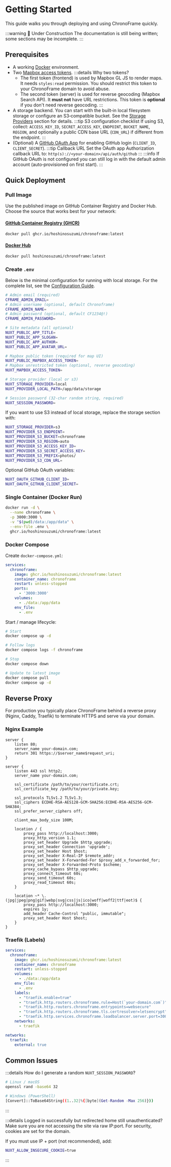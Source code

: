 # Getting Started

This guide walks you through deploying and using ChronoFrame quickly.

:::warning 🚧 Under Construction
The documentation is still being written; some sections may be incomplete.
:::

## Prerequisites

- A working [Docker](https://docs.docker.com/get-docker/) environment.
- Two [Mapbox access tokens](https://console.mapbox.com/account/access-tokens/).
  :::details Why two tokens?
  - The first token (frontend) is used by Mapbox GL JS to render maps. It needs `styles:read` permission. You should restrict this token to your ChronoFrame domain to avoid abuse.
  - The second token (server) is used for reverse geocoding (Mapbox Search API). It **must not** have URL restrictions. This token is **optional** if you don't need reverse geocoding.
  :::
- A storage backend. You can start with the built‑in local filesystem storage or configure an S3‑compatible bucket. See the [Storage Providers](/guide/storage-providers) section for details.
  :::tip S3 configuration checklist
  If using S3, collect: `ACCESS_KEY_ID`, `SECRET_ACCESS_KEY`, `ENDPOINT`, `BUCKET_NAME`, `REGION`, and optionally a public CDN base URL (`CDN_URL`) if different from the endpoint.
  :::
- (Optional) A [GitHub OAuth App](https://github.com/settings/applications/new) for enabling GitHub login (`CLIENT_ID`, `CLIENT_SECRET`).
  :::tip Callback URL
  Set the OAuth app Authorization callback URL to: `http(s)://<your-domain>/api/auth/github`
  :::
  :::info
  If GitHub OAuth is not configured you can still log in with the default admin account (auto‑provisioned on first start).
  :::

## Quick Deployment

### Pull Image

Use the published image on GitHub Container Registry and Docker Hub. Choose the source that works best for your network:

#### [GitHub Container Registry (GHCR)](https://github.com/HoshinoSuzumi/chronoframe/pkgs/container/chronoframe)

```bash
docker pull ghcr.io/hoshinosuzumi/chronoframe:latest
```

#### [Docker Hub](https://hub.docker.com/r/hoshinosuzumi/chronoframe)

```bash
docker pull hoshinosuzumi/chronoframe:latest
```

### Create `.env`

Below is the minimal configuration for running with local storage. For the complete list, see the [Configuration Guide](/guide/configuration).

```bash
# Admin email (required)
CFRAME_ADMIN_EMAIL=
# Admin username (optional, default Chronoframe)
CFRAME_ADMIN_NAME=
# Admin password (optional, default CF1234@!)
CFRAME_ADMIN_PASSWORD=

# Site metadata (all optional)
NUXT_PUBLIC_APP_TITLE=
NUXT_PUBLIC_APP_SLOGAN=
NUXT_PUBLIC_APP_AUTHOR=
NUXT_PUBLIC_APP_AVATAR_URL=

# Mapbox public token (required for map UI)
NUXT_PUBLIC_MAPBOX_ACCESS_TOKEN=
# Mapbox unrestricted token (optional, reverse geocoding)
NUXT_MAPBOX_ACCESS_TOKEN=

# Storage provider (local or s3)
NUXT_STORAGE_PROVIDER=local
NUXT_PROVIDER_LOCAL_PATH=/app/data/storage

# Session password (32‑char random string, required)
NUXT_SESSION_PASSWORD=
```

If you want to use S3 instead of local storage, replace the storage section with:

```bash
NUXT_STORAGE_PROVIDER=s3
NUXT_PROVIDER_S3_ENDPOINT=
NUXT_PROVIDER_S3_BUCKET=chronoframe
NUXT_PROVIDER_S3_REGION=auto
NUXT_PROVIDER_S3_ACCESS_KEY_ID=
NUXT_PROVIDER_S3_SECRET_ACCESS_KEY=
NUXT_PROVIDER_S3_PREFIX=photos/
NUXT_PROVIDER_S3_CDN_URL=
```

Optional GitHub OAuth variables:

```bash
NUXT_OAUTH_GITHUB_CLIENT_ID=
NUXT_OAUTH_GITHUB_CLIENT_SECRET=
```

### Single Container (Docker Run)

```bash
docker run -d \
  --name chronoframe \
  -p 3000:3000 \
  -v "$(pwd)/data:/app/data" \
  --env-file .env \
  ghcr.io/hoshinosuzumi/chronoframe:latest
```

### Docker Compose

Create `docker-compose.yml`:

```yaml
services:
  chronoframe:
    image: ghcr.io/hoshinosuzumi/chronoframe:latest
    container_name: chronoframe
    restart: unless-stopped
    ports:
      - '3000:3000'
    volumes:
      - ./data:/app/data
    env_file:
      - .env
```

Start / manage lifecycle:

```bash
# Start
docker compose up -d

# Follow logs
docker compose logs -f chronoframe

# Stop
docker compose down

# Update to latest image
docker compose pull
docker compose up -d
```

## Reverse Proxy

For production you typically place ChronoFrame behind a reverse proxy (Nginx, Caddy, Traefik) to terminate HTTPS and serve via your domain.

### Nginx Example

```nginx
server {
    listen 80;
    server_name your-domain.com;
    return 301 https://$server_name$request_uri;
}

server {
    listen 443 ssl http2;
    server_name your-domain.com;

    ssl_certificate /path/to/your/certificate.crt;
    ssl_certificate_key /path/to/your/private.key;

    ssl_protocols TLSv1.2 TLSv1.3;
    ssl_ciphers ECDHE-RSA-AES128-GCM-SHA256:ECDHE-RSA-AES256-GCM-SHA384;
    ssl_prefer_server_ciphers off;

    client_max_body_size 100M;

    location / {
        proxy_pass http://localhost:3000;
        proxy_http_version 1.1;
        proxy_set_header Upgrade $http_upgrade;
        proxy_set_header Connection 'upgrade';
        proxy_set_header Host $host;
        proxy_set_header X-Real-IP $remote_addr;
        proxy_set_header X-Forwarded-For $proxy_add_x_forwarded_for;
        proxy_set_header X-Forwarded-Proto $scheme;
        proxy_cache_bypass $http_upgrade;
        proxy_connect_timeout 60s;
        proxy_send_timeout 60s;
        proxy_read_timeout 60s;
    }

    location ~* \.(jpg|jpeg|png|gif|webp|svg|css|js|ico|woff|woff2|ttf|eot)$ {
        proxy_pass http://localhost:3000;
        expires 1y;
        add_header Cache-Control "public, immutable";
        proxy_set_header Host $host;
    }
}
```

### Traefik (Labels)

```yaml
services:
  chronoframe:
    image: ghcr.io/hoshinosuzumi/chronoframe:latest
    container_name: chronoframe
    restart: unless-stopped
    volumes:
      - ./data:/app/data
    env_file:
      - .env
    labels:
      - "traefik.enable=true"
      - "traefik.http.routers.chronoframe.rule=Host(`your-domain.com`)"
      - "traefik.http.routers.chronoframe.entrypoints=websecure"
      - "traefik.http.routers.chronoframe.tls.certresolver=letsencrypt"
      - "traefik.http.services.chronoframe.loadbalancer.server.port=3000"
    networks:
      - traefik

networks:
  traefik:
    external: true
```

## Common Issues

:::details How do I generate a random `NUXT_SESSION_PASSWORD`?
```bash
# Linux / macOS
openssl rand -base64 32

# Windows (PowerShell)
[Convert]::ToBase64String((1..32|%{[byte](Get-Random -Max 256)}))
```
:::

:::details Logged in successfully but redirected home still unauthenticated?
Make sure you are not accessing the site via raw IP:port. For security, cookies are set for the domain.

If you must use IP + port (not recommended), add:
```bash
NUXT_ALLOW_INSECURE_COOKIE=true
```
:::